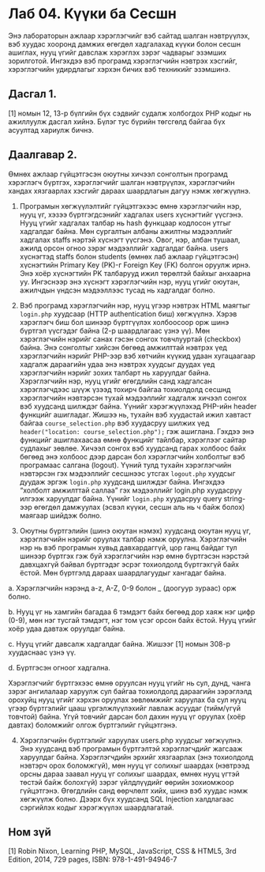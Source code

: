 # Лаб 04. Күүки ба Сесшн

Энэ лабораторын ажлаар хэрэглэгчийг вэб сайтад шалган нэвтрүүлэх, вэб хуудас хооронд дамжих өгөгдөл хадгалахад күүки болон сесшн ашиглах, нууц үгийг давслаж хэрэглэх зэрэг чадварыг эзэмших зорилготой. Ингэхдээ вэб програмд хэрэглэгчийн нэвтрэх хэсгийг, хэрэглэгчийн удирдлагыг хэрхэн бичих вэб техникийг эзэмшинэ.

## Дасгал 1. 
[1] номын 12, 13-р бүлгийн бүх сэдвийг судалж холбогдох PHP кодыг нь ажиллуулж дасгал хийнэ. Бүлэг тус бүрийн төгсгөлд байгаа бүх асуултад хариулж бичнэ.

## Даалгавар 2. 
Өмнөх ажлаар гүйцэтгэсэн оюутны хичээл сонголтын програмд хэрэглэгч бүртгэх, хэрэглэгчийг шалган нэвтрүүлэх, хэрэглэгчийн хандах хязгаарлах хэсгийг дараах шаардлагын дагуу нэмж хөгжүүлнэ.

1. Програмын хөгжүүлэлтийг гүйцэтгэхээс өмнө хэрэглэгчийн нэр, нууц үг, хэзээ бүртгэгдсэнийг хадгалах users хүснэгтийг үүсгэнэ. Нууц үгийг хадгалах талбар нь hash функцаар кодлосон утгыг хадгалдаг байна. Мөн сургалтын албаны ажилтны мэдээллийг хадгалах staffs нэртэй хүснэгт үүсгэнэ. Овог, нэр, албан тушаал, ажилд орсон огноо зэрэг мэдээллийг хадгалдаг байна. users хүснэгтэд staffs болон students (өмнөх лаб ажлаар гүйцэтгэсэн) хүснэгтийн Primary Key (PK)-г Foreign Key (FK) болгон оруулж ирнэ. Энэ хоёр хүснэгтийн PK талбарууд ижил төрөлтэй байхыг анхаарна уу. Ингэснээр энэ хүснэгт хэрэглэгчийн нэр, нууц үгийг оюутан, ажилчдын үндсэн мэдээллээс тусад нь хадгалдаг болно.

2. Вэб програмд хэрэглэгчийн нэр, нууц үгээр нэвтрэх HTML маягтыг `login.php` хуудсаар (HTTP authentication биш) хөгжүүлнэ. Хэрэв хэрэглэгч биш бол шинээр бүртгүүлэх холбоосоор орж шинэ бүртгэл үүсгэдэг байна (2-р шаардлагаас үзнэ үү). Мөн хэрэглэгчийн нэрийг санах гэсэн сонгох товчлууртай (checkbox) байна. Энэ сонголтыг хийсэн бөгөөд амжилттай нэвтрэх үед хэрэглэгчийн нэрийг PHP-ээр вэб хөтчийн күүкид удаан хугацаагаар хадгалж дараагийн удаа энэ нэвтрэх хуудсыг дуудах үед хэрэглэгчийн нэрийг зохих талбарт нь харуулдаг байна. Хэрэглэгчийн нэр, нууц үгийг өгөгдлийн санд хадгалсан хэрэглэгчдээс шүүж үзээд тохирч байгаа тохиолдолд сесшнд хэрэглэгчийн нэвтэрсэн тухай мэдээллийг хадгалж хичээл сонгох вэб хуудсанд шилждэг байна. Үүнийг хэрэгжүүлэхэд PHP-ийн header функцийг ашигладаг.
Жишээ нь, тухайн вэб хуудастай ижил хавтаст байгаа `course_selection.php` вэб хуудасруу шилжих үед `header("location: course_selection.php");` гэж ашиглана. Гэхдээ энэ функцийг ашиглахаасаа өмнө функцийг тайлбар, хэрэглээг сайтар судлахыг зөвлөе.
Хичээл сонгох вэб хуудсанд гарах холбоос байх бөгөөд энэ холбоос дээр дарсан бол хэрэглэгчийн холболтыг вэб програмаас салгана (logout). Үүний тулд тухайн хэрэглэгчийн нэвтэрсэн гэх мэдээллийг сесшнээс утсгах `logout.php` хуудсыг дуудаж эргэж `login.php` хуудсанд шилждэг байна. Ингэхдээ “холболт амжилттай саллаа” гэх мэдээллийг login.php хуудасруу илгээж харуулдаг байна. Үүнийг `login.php` хуудасруу query string-ээр өгөгдөл дамжуулах (эсвэл күүки, сесшн аль нь ч байж болох) маягаар шийдэж болно.

3. Оюутны бүртгэлийн (шинэ оюутан нэмэх) хуудсанд оюутан нууц үг, хэрэглэгчийн нэрийг оруулах талбар нэмж оруулна. Хэрэглэгчийн нэр нь вэб програмын хувьд давхардаггүй, цор ганц байдаг тул шинээр бүртгэх гэж буй хэрэглэгчийн нэр өмнө бүртгэсэн нэрстэй давхцахгүй байвал бүртгэдэг эсрэг тохиолдолд бүртгэхгүй байх ёстой. Мөн бүртгэлд дараах шаардлагуудыг хангадаг байна.

a. Хэрэглэгчийн нэрэнд a-z, A-Z, 0-9 болон _ (доогуур зураас) орж болно.

b. Нууц үг нь хамгийн багадаа 6 тэмдэгт байх бөгөөд дор хаяж нэг цифр (0-9), мөн нэг тусгай тэмдэгт, нэг том үсэг орсон байх ёстой. Нууц үгийг хоёр удаа давтаж оруулдаг байна.

c. Нууц үгийг давсалж хадгалдаг байна. Жишээг [1] номын 308-р хуудаснаас үзнэ үү.

d. Бүртгэсэн огноог хадгална.

Хэрэглэгчийг бүртгэхээс өмнө оруулсан нууц үгийг нь сул, дунд, чанга зэрэг ангилалаар харуулж сул байгаа тохиолдолд дараагийн зэрэглэлд орохуйц нууц үгийг хэрхэн оруулах зөвлөмжийг харуулах ба сул нууц үгээр бүртгэлийг цааш үргэлжлүүлэхийг лавлаж асуудаг (тийм/үгүй товчтой) байна. Үгүй товчийг дарсан бол дахин нууц үг оруулах (хоёр давтах) боломжийг олгож бүртгэлийг гүйцэтгэнэ.

4. Хэрэглэгчийн бүртгэлийг харуулах users.php хуудсыг хөгжүүлнэ. Энэ хуудсанд вэб програмын бүртгэлтэй хэрэглэгчдийг жагсааж харуулдаг байна. Хэрэглэгчдийн эрхийг хязгаарлах (энэ тохиолдолд нэвтэрч орох боломжгүй), мөн нууц үг солихыг шаардах (нэвтрээд орсны дараа заавал нууц үг солихыг шаардах, өмнөх нууц үгтэй төстэй байж болохгүй) зэрэг үйлдлүүдийг өөрийн зохиомжоор гүйцэтгэнэ. Өгөгдлийн санд өөрчлөлт хийх, шинэ вэб хуудас нэмж хөгжүүлж болно.
Дээрх бүх хуудсанд SQL Injection халдлагаас сэргийлэх кодыг хэрэгжүүлэх шаардлагатай.

## Ном зүй

[1] Robin Nixon, Learning PHP, MySQL, JavaScript, CSS & HTML5, 3rd Edition, 2014, 729 pages, ISBN: 978-1-491-94946-7
